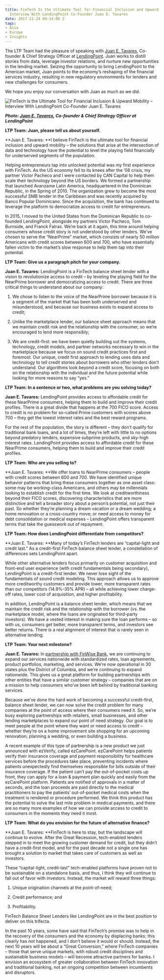 ```yaml
---
title: FinTech Is the Ultimate Tool for Financial Inclusion and Upward Mobility –
  Interview With LendingPoint Co-Founder Juan E. Tavares
date: 2017-11-24 09:14:00 Z
tags:
- Asia
- Europe
- Insights
---
```


The LTP Team had the pleasure of speaking with [Juan E. Tavares](https://www.linkedin.com/in/juan-e-tavares-534201aa/), Co-founder & Chief Strategy Officer at [LendingPoint](https://www.lendingpoint.com/). Juan works to distill stories from data, leverage investor relations, and nurture new opportunities in the lending market. Seizing the opportunity to bring LendingPoint to the American market, Juan points to the economy’s reshaping of the financial services industry, resulting in new regulatory environments for lenders and new challenges for consumers.

We hope you enjoy our conversation with Juan as much as we did.

![FinTech is the Ultimate Tool for Financial Inclusion & Upward Mobility – Interview With LendingPoint Co-Founder Juan E. Tavares](https://n6zgo3se7pe2sazc62u1v9qe-wpengine.netdna-ssl.com/wp-content/uploads/2017/11/Juan1.png)

***Photo: [Juan E. Tavares](https://www.linkedin.com/in/juan-e-tavares-534201aa/), Co-founder & Chief Strategy Officer at LendingPoint***

**LTP Team: Juan, please tell us about yourself.**

**Juan E. Tavares: **I believe FinTech is the ultimate tool for financial inclusion and upward mobility – the solutions that arise at the intersection of data and technology have the potential to level the playing field financially for underserved segments of the population.

Helping entrepreneurs tap into unlocked potential was my first experience with FinTech. As the US economy fell to its knees after the ’08 crisis, my partner Victor Pacheco and I were contacted by CAN Capital to help them scale their technology beyond the US borders. We formed a partnership that launched Avanzame Latin America, headquartered in the Dominican Republic, in the Spring of 2010. The organization grew to become the most successful SMB lender in the Caribbean and was recently acquired by Banco Popular Dominicano. Since the acquisition, the bank has continued to leverage the platform to democratize access to credit for entrepreneurs.

In 2015, I moved to the United States from the Dominican Republic to co-founded LendingPoint, alongside my partners Victor Pacheco, Tom Burnside, and Franck Fatras. We’re back at it again, this time around helping consumers whose credit story is not understood by other lenders. We’ve chosen to serve the “NearPrime” market, which consists of nearly 50 million Americans with credit scores between 600 and 700, who have essentially fallen victim to the market’s slow response to help them tap into their potential.

**LTP Team: Give us a paragraph pitch for your company.**

**Juan E. Tavares:** LendingPoint is a FinTech balance sheet lender with a vision to revolutionize access to credit – by leveling the playing field for the NearPrime borrower and democratizing access to credit. There are three critical things to understand about our company:

1. We chose to listen to the voice of the NearPrime borrower because it is a segment of the market that has been both underserved and misunderstood, and because our business exists to expand access to credit;


1. Unlike the marketplace lender, our balance sheet approach means that we maintain credit risk and the relationship with the consumer, so we’re encouraged to lend more responsibly;


1. We are credit-first: we have been quietly building out the systems, technology, credit models, and partner networks necessary to win in the marketplace because we focus on sound credit practices first and foremost. Our unique, credit first approach to lending uses data and technology to tell credit stories about borrowers who other lenders don’t understand. Our algorithms look beyond a credit score, focusing on both on the relationship with the individual and the future potential while looking for more reasons to say “yes.”

**LTP Team: In a sentence or two, what problems are you solving today?**

**Juan E. Tavares:** LendingPoint provides access to affordable credit for these NearPrime consumers, helping them to build and improve their credit profiles. There is a great divide that happens at the 700 FICO score. Access to credit is no problem for so-called Prime customers with scores above 700 – they get the lowest interest rates and the best reward programs.

For the rest of the population, the story is different – they don’t qualify for traditional bank loans, and a lot of times, they’re left with little to no options beyond predatory lenders, expensive subprime products, and sky-high interest rates. LendingPoint provides access to affordable credit for these NearPrime consumers, helping them to build and improve their credit profiles.

**LTP Team: Who are you selling to?**

**Juan E. Tavares: **We offer loans to NearPrime consumers – people with credit scores between 600 and 700. We have identified unique behavior patterns that bring these consumers together as one asset class: some may be working-class Americans, and others may be millennials looking to establish credit for the first time. We look at creditworthiness beyond their FICO scores, discovering characteristics that are more distinctive and tell a broader story about a person’s potential, not just their past. So whether they’re planning a dream vacation or a dream wedding; a home renovation or a cross-country move; or need access to money for debt consolidation or medical expenses – LendingPoint offers transparent terms that take the guesswork out of repayment.

**LTP Team: How does LendingPoint differentiate from competitors?**

**Juan E. Tavares: **Many of today’s FinTech lenders are “capital-light and credit last.” As a credit-first FinTech balance sheet lender, a constellation of differences sets LendingPoint apart.

While other alternative lenders focus primarily on customer acquisition and front-end user experience (with credit fundamentals being secondary), LendingPoint is a credit-first lender. We never lose sight of the fundamentals of sound credit modeling. This approach allows us to approve more creditworthy customers and provide lower, more transparent rates than our competitors (14.9%-35% APR) – all while achieving lower charge-off rates, lower cost of acquisition, and higher profitability.

In addition, LendingPoint is a balance sheet lender, which means that we maintain the credit risk and the relationship with the borrower (vs. the marketplace model, where the loans are originated for third-party investors). We have a vested interest in making sure the loan performs – so with us, consumers get better, more transparent terms, and investors see better returns. There is a real alignment of interest that is rarely seen in alternative lending.

**LTP Team: Your next milestone?**

**Juan E. Tavares:** In [partnership with FinWise Bank](http://www.prweb.com/releases/2017/03/prweb14123513.htm#!), we are continuing to expand our services nationwide with standardized rates, loan agreements, product portfolios, marketing, and services. We’re now operational in 30 states plus the District of Columbia, and we’re continuing to expand nationwide. This gives us a great platform for building partnerships with other entities that have a similar customer strategy – companies that are on a mission to help consumers who’ve been left behind by traditional banking services.

Because we’ve done the hard work of becoming a successful credit-first, balance sheet lender, we can now solve the credit problem for many companies at the point of access where their consumers need it. So, we’re busy exploring partnerships with retailers, small businesses, and other lending marketplaces to expand our point of need strategy. Our goal is to meet people at the point where they want or need access to credit – whether they’re on a home improvement site shopping for an upcoming renovation; planning a wedding, or even building a business.

A recent example of this type of partnership is a new product we just announced with ezVerify, called ezCarePoint. ezCarePoint helps patients verify their insurance coverage and payment responsibility for healthcare services before the procedures take place, preventing incidents where patients unexpectedly find themselves responsible for bills outside of their insurance coverage. If the patient can’t pay the out-of-pocket costs up front, they can apply for a loan & payment plan quickly and easily from the ezCarePoint platform. Patients are notified of approvals in a matter of seconds, and the loan proceeds are paid directly to the medical practitioners to pay the patients’ out-of-pocket medical costs when the treatment is rendered or procedure performed. We think this product has the potential to solve the last mile problem in medical payments, and there are so many more examples of how we can provide access to credit to consumers in the moments they need it most.

**LTP Team: What do you envision for the future of alternative finance?**

**Juan E. Tavares: **FinTech is here to stay, but the landscape will continue to evolve. After the Great Recession, tech-enabled lenders stepped in to meet the growing customer demand for credit, but they didn’t have a credit-first model, and for the past decade not a single one has brought a solution to market that takes care of customers as well as investors.

These “capital-light, credit-last” tech-enabled platforms have proven not to be sustainable on a standalone basis, and thus, I think they will continue to fall out of favor with investors. Instead, the market will reward three things:

1. Unique origination channels at the point-of-need;

2. Credit performance; and

3. Profitability.

FinTech Balance Sheet Lenders like LendingPoint are in the best position to deliver on this trifecta.

In the past 10 years, some have said that FinTech’s promise was to help in the recovery of the consumers and the economy by displacing banks; this clearly has not happened, and I don’t believe it would or should. Instead, the next 10 years will be about a “Great Conversion,” where FinTech companies – those that serve unique markets, with robust credit disciplines and sustainable business models – will become attractive partners for banks. I envision an ecosystem of greater collaboration between FinTech innovation and traditional banking, not an ongoing competition between incumbents and disruptors.
